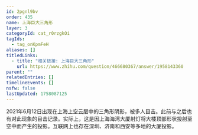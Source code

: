 ```yaml
---
id: 2pgnl9bv
order: 435
name: 上海巨大三角形
layer: 3
categoryId: cat_r0rzgkOi
tagIds:
  - tag_onKpmFeH
aliases: []
titledLinks:
  - title: "相关链接: 上海巨大三角形"
    url: https://www.zhihu.com/question/466680367/answer/1958143360
parent: ""
relatedEntries: []
timelineEvents: []
nsfw: false
lastUpdated: 1758087125
---
```


2021年6月12日出现在上海上空云层中的三角形阴影，被多人目击。此前与之后也有对此现象的目击记录。实际上，这是因上海海湾大厦射灯将大楼顶部形状投射至空中而产生的投影。互联网上也存在深圳、济南和西安等多地的大厦投影。